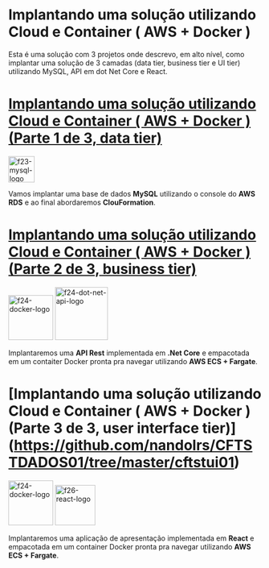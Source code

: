 # Implantando uma solução utilizando Cloud e Container ( AWS + Docker ) 

Esta é uma solução com 3 projetos onde descrevo, em alto nível, como implantar uma solução de 3 camadas (data tier, business tier e UI tier) utilizando MySQL, API em dot Net Core e React.

# [Implantando uma solução utilizando Cloud e Container ( AWS + Docker ) (Parte 1 de 3, data tier)](https://github.com/nandolrs/CFTSTDADOS01/tree/master/CFTSTDADOS01)

<img width="52" alt="f23-mysql-logo" src="https://user-images.githubusercontent.com/34346597/186163068-95410b4e-46f8-4747-8da6-ceca793c3b75.png">

Vamos implantar uma base de dados **MySQL** utilizando o console do **AWS RDS** e ao final abordaremos **ClouFormation**.

# [Implantando uma solução utilizando Cloud e Container ( AWS + Docker ) (Parte 2 de 3, business tier)](https://github.com/nandolrs/CFTSTDADOS01/tree/master/CFTSTAPI02)

<img width="89" alt="f24-docker-logo" src="https://user-images.githubusercontent.com/34346597/186164024-946acca3-0736-4f47-b33d-686b455617fe.png">

<img width="105" alt="f24-dot-net-api-logo" src="https://user-images.githubusercontent.com/34346597/186165074-29446b50-3070-49ef-b7d0-2813608509bc.png">

Implantaremos uma **API Rest** implementada em **.Net Core** e empacotada em um contaiter Docker pronta pra navegar utilizando **AWS ECS + Fargate**.

# [Implantando uma solução utilizando Cloud e Container ( AWS + Docker ) (Parte 3 de 3, user interface tier)] (https://github.com/nandolrs/CFTSTDADOS01/tree/master/cftstui01)

<img width="89" alt="f24-docker-logo" src="https://user-images.githubusercontent.com/34346597/186164024-946acca3-0736-4f47-b33d-686b455617fe.png">

<img width="80" alt="f26-react-logo" src="https://user-images.githubusercontent.com/34346597/186165558-426f1344-d8c2-4bf8-b1ea-3bd5c15d1dc9.png">

Implantaremos uma aplicação de apresentação implementada em **React** e empacotada em um container Docker pronta pra navegar utilizando **AWS ECS + Fargate**.

